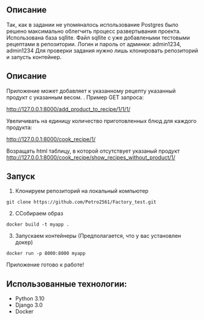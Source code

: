 ## Описание

Так, как в задании не упомяналось использование Postgres было решено максимально облегчить процесс развертывания проекта.
Использована база sqllite. Файл sqllite с уже добавлеными тестовыми рецептами в репозитории. Логин и пароль от админки: admin1234, admin1234
Для проверки задания нужно лишь клонировать репозиторий и запусть контейнер.

## Описание
Приложение может добавляет к указанному рецепту указанный продукт с указанным весом. . Пример GET запроса:

http://127.0.0.1:8000/add_product_to_recipe/1/1/1/

Увеличивать на единицу количество приготовленных блюд для каждого продукта:

http://127.0.0.1:8000/cook_recipe/1/

Возращать html таблицу, в которой отсутствует указаный продукт
http://127.0.0.1:8000/cook_recipe/show_recipes_without_product/1/

## Запуск

1. Клонируем репозиторий на локальный компьютер 

```
git clone https://github.com/Petro2561/Factory_test.git
```

2. ССобираем образ

```
docker build -t myapp .
```

3. Запускаем контейнеры (Предполагается, что у вас установлен докер)
```
docker run -p 8000:8000 myapp
```

Приложение готово к работе!

## Использованные технологии:
- Python 3.10
- Django 3.0
- Docker

